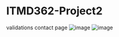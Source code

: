 # ITMD362-Project2
validations 
contact page 
![image](https://user-images.githubusercontent.com/32846703/117051334-07e28380-acdc-11eb-9e1c-2d638b7b0f8d.png)
![image](https://user-images.githubusercontent.com/32846703/117051363-129d1880-acdc-11eb-9c25-ed4e82d639f6.png)
